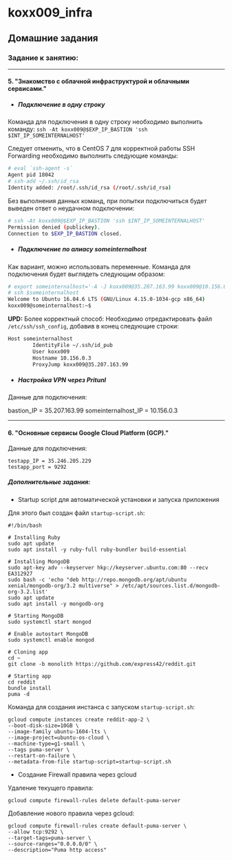 # koxx009_infra

## Домашние задания
### Задание к занятию:
------------
#### 5. "Знакомство с облачной инфраструктурой и облачными сервисами."
- ##### Подключение в одну строку

Команда для подключения в одну строку необходимо выполнить команду:
	`ssh -At koxx009@$EXP_IP_BASTION 'ssh $INT_IP_SOMEINTERNALHOST'`

Следует отменить, что в CentOS 7 для корректной работы SSH Forwarding необходимо выполнить следующие команды:
```bash
# eval `ssh-agent -s`
Agent pid 18042
# ssh-add ~/.ssh/id_rsa
Identity added: /root/.ssh/id_rsa (/root/.ssh/id_rsa)
```

Без выполнения данных команд, при попытки подключиться будет выведен ответ о неудачном подключении:
```bash
# ssh -At koxx009@$EXP_IP_BASTION 'ssh $INT_IP_SOMEINTERNALHOST'
Permission denied (publickey).
Connection to $EXP_IP_BASTION closed.
```

- ##### Подключение по алиасу someinternalhost

Как вариант, можно использовать переменные. Команда для подключения будет выглядеть следующим образом:
```bash
# export someinternalhost='-A -J koxx009@35.207.163.99 koxx009@10.156.0.3'
# ssh $someinternalhost
Welcome to Ubuntu 16.04.6 LTS (GNU/Linux 4.15.0-1034-gcp x86_64)
koxx009@someinternalhost:~$
```
**UPD:**
Более корректный способ:
Необходимо отредактировать файл `/etc/ssh/ssh_config`, добавив в конец следующие строки:

```bash
Host someinternalhost
        IdentityFile ~/.ssh/id_pub
        User koxx009
        Hostname 10.156.0.3
        ProxyJump koxx009@35.207.163.99
```

- ##### Настройка VPN через Pritunl
Данные для подключения:

bastion_IP = 35.207.163.99
someinternalhost_IP = 10.156.0.3


---------

#### 6. "Основные сервисы Google Cloud Platform (GCP)."

Данные для подключения:

    testapp_IP = 35.246.205.229
    testapp_port = 9292

##### Дополнительные задания:
* Startup script для автоматической установки и запуска приложения

Для этого был создан файл  `startup-script.sh`:

    #!/bin/bash
    
    # Installing Ruby
    sudo apt update
    sudo apt install -y ruby-full ruby-bundler build-essential
    
    # Installing MongoDB
    sudo apt-key adv --keyserver hkp://keyserver.ubuntu.com:80 --recv EA312927
    sudo bash -c 'echo "deb http://repo.mongodb.org/apt/ubuntu xenial/mongodb-org/3.2 multiverse" > /etc/apt/sources.list.d/mongodb-org-3.2.list'
    sudo apt update
    sudo apt install -y mongodb-org
    
    # Starting MongoDB
    sudo systemctl start mongod
    
    # Enable autostart MongoDB
    sudo systemctl enable mongod
    
    # Cloning app
    cd ~
    git clone -b monolith https://github.com/express42/reddit.git
    
    # Starting app
    cd reddit
    bundle install
    puma -d
    

Команда для создания инстанса с запуском  `startup-script.sh`:

    gcloud compute instances create reddit-app-2 \
    --boot-disk-size=10GB \
    --image-family ubuntu-1604-lts \
    --image-project=ubuntu-os-cloud \
    --machine-type=g1-small \
    --tags puma-server \
    --restart-on-failure \
    --metadata-from-file startup-script=startup-script.sh

* Создание Firewall правила через gcloud

Удаление текущего правила:

    gcloud compute firewall-rules delete default-puma-server


Добавление нового правила через gcloud:

    gcloud compute firewall-rules create default-puma-server \
    --allow tcp:9292 \
    --target-tags=puma-server \
    --source-ranges="0.0.0.0/0" \
    --description="Puma http access"
    

